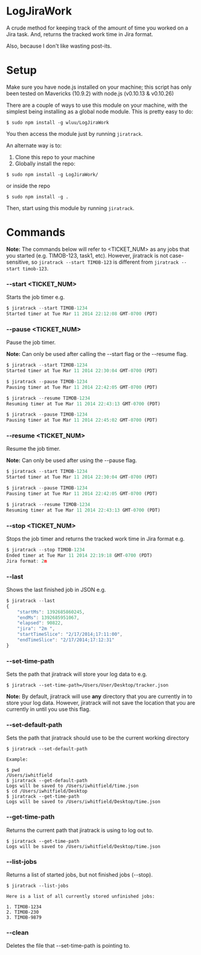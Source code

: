 LogJiraWork
===========
A crude method for keeping track of the amount of time you worked on a Jira task. And, returns the tracked work time in Jira format.

Also, because I don't like wasting post-its.

Setup
=====
Make sure you have node.js installed on your machine; this script has only been tested on Mavericks (10.9.2) with node.js (v0.10.13 & v0.10.26)

There are a couple of ways to use this module on your machine, with the simplest being installing as a global node module. This is pretty easy to do:

```
$ sudo npm install -g wluu/LogJiraWork
```

You then access the module just by running `jiratrack`.

An alternate way is to:

1. Clone this repo to your machine
2. Globally install the repo:

```$ sudo npm install -g LogJiraWork/```

or inside the repo

```$ sudo npm install -g .```

Then, start using this module by running `jiratrack`.


Commands
========

**Note:** The commands below will refer to <TICKET_NUM> as any jobs that you started (e.g. TIMOB-123, task1, etc).
However, jiratrack is not case-sensitive, so ```jiratrack --start TIMOB-123``` is different from
```jiratrack --start timob-123```.

### --start <TICKET_NUM>
Starts the job timer e.g.

```javascript
$ jiratrack --start TIMOB-1234
Started timer at Tue Mar 11 2014 22:12:08 GMT-0700 (PDT)
```

### --pause <TICKET_NUM>
Pause the job timer.

**Note:** Can only be used after calling the --start flag or the --resume flag.

```javascript
$ jiratrack --start TIMOB-1234
Started timer at Tue Mar 11 2014 22:30:04 GMT-0700 (PDT)

$ jiratrack --pause TIMOB-1234
Pausing timer at Tue Mar 11 2014 22:42:05 GMT-0700 (PDT)

$ jiratrack --resume TIMOB-1234
Resuming timer at Tue Mar 11 2014 22:43:13 GMT-0700 (PDT)

$ jiratrack --pause TIMOB-1234
Pausing timer at Tue Mar 11 2014 22:45:02 GMT-0700 (PDT)
```

### --resume <TICKET_NUM>
Resume the job timer.

**Note:** Can only be used after using the --pause flag.

```javascript
$ jiratrack --start TIMOB-1234
Started timer at Tue Mar 11 2014 22:30:04 GMT-0700 (PDT)

$ jiratrack --pause TIMOB-1234
Pausing timer at Tue Mar 11 2014 22:42:05 GMT-0700 (PDT)

$ jiratrack --resume TIMOB-1234
Resuming timer at Tue Mar 11 2014 22:43:13 GMT-0700 (PDT)
```

### --stop <TICKET_NUM>
Stops the job timer and returns the tracked work time in Jira format e.g.

```javascript
$ jiratrack --stop TIMOB-1234
Ended timer at Tue Mar 11 2014 22:19:18 GMT-0700 (PDT)
Jira format: 2m
```

### --last
Shows the last finished job in JSON e.g.

```javascript
$ jiratrack --last
{
	"startMs": 1392685860245,
	"endMs": 1392685951067,
	"elapsed": 90822,
	"jira": "2m ",
	"startTimeSlice": "2/17/2014;17:11:00",
	"endTimeSlice": "2/17/2014;17:12:31"
}
```

### --set-time-path
Sets the path that jiratrack will store your log data to e.g.

```
$ jiratrack --set-time-path=/Users/User/Desktop/tracker.json
```

**Note:** By default, jiratrack will use **any** directory that you are currently in to store
your log data. However, jiratrack will not save the location that you are currently in until you use
this flag.

### --set-default-path
Sets the path that jiratrack should use to be the current working directory

```
$ jiratrack --set-default-path

Example:

$ pwd
/Users/iwhitfield
$ jiratrack --get-default-path
Logs will be saved to /Users/iwhitfield/time.json
$ cd /Users/iwhitfield/Desktop
$ jiratrack --get-time-path
Logs will be saved to /Users/iwhitfield/Desktop/time.json
```

### --get-time-path
Returns the current path that jiratrack is using to log out to.

```
$ jiratrack --get-time-path
Logs will be saved to /Users/iwhitfield/Desktop/time.json
```

### --list-jobs
Returns a list of started jobs, but not finished jobs (--stop).

```
$ jiratrack --list-jobs

Here is a list of all currently stored unfinished jobs:

1. TIMOB-1234
2. TIMOB-230
3. TIMOB-9879

```

### --clean
Deletes the file that --set-time-path is pointing to.
